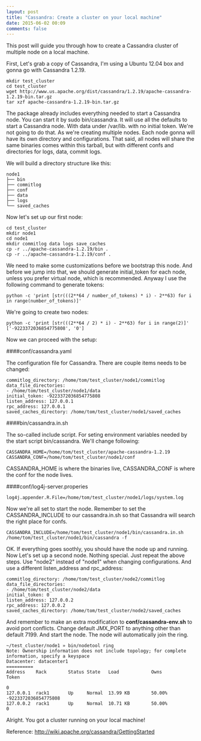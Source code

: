 ```yaml
---
layout: post
title: "Cassandra: Create a cluster on your local machine"
date: 2015-06-02 00:09
comments: false
---
```

This post will guide you through how to create a Cassandra cluster of multiple node on a local machine.

First, Let's grab a copy of Cassandra, I'm using a Ubuntu 12.04 box and gonna go with Cassandra 1.2.19.
```
mkdir test_cluster
cd test_cluster
wget http://www.us.apache.org/dist/cassandra/1.2.19/apache-cassandra-1.2.19-bin.tar.gz
tar xzf apache-cassandra-1.2.19-bin.tar.gz
```
The package already includes everything needed to start a Cassandra node. You can start it by sudo bin/cassandra. It will use all the defaults to start a Cassandra node. With data under /var/lib. with no initial token. We're not going to do that. As we're creating multiple nodes. Each node gonna will have its own directory and configurations. That said,
all nodes will share the same binaries comes within this tarball, but with different confs and directories for logs, data, commit logs.

We will build a directory structure like this:
```
node1
├── bin
├── commitlog
├── conf
├── data
├── logs
└── saved_caches
```
Now let's set up our first node:
```
cd test_cluster
mkdir node1
cd node1
mkdir commitlog data logs save_caches
cp -r ../apache-cassandra-1.2.19/bin .
cp -r ../apache-cassandra-1.2.19/conf .
```
We need to make some customizations before we bootstrap this node. And before we jump into that, we should generate initial_token for each node, unless you prefer virtual node, which is recommended. Anyway I use the following command to generate tokens:
```
python -c 'print [str(((2**64 / number_of_tokens) * i) - 2**63) for i in range(number_of_tokens)]'
```
We're going to create two nodes:
```
python -c 'print [str(((2**64 / 2) * i) - 2**63) for i in range(2)]'  
['-9223372036854775808', '0']
```
Now we can proceed with the setup:

####conf/cassandra.yaml 

The configuration file for Cassandra. There are couple items needs to be changed:
```
commitlog_directory: /home/tom/test_cluster/node1/commitlog
data_file_directories:
- /home/tom/test_cluster/node1/data
initial_token: -9223372036854775808
listen_address: 127.0.0.1
rpc_address: 127.0.0.1
saved_caches_directory: /home/tom/test_cluster/node1/saved_caches
```

####bin/cassandra.in.sh

The so-called include script. For seting environment variables needed by the start script bin/cassandra. We'll change following:
```
CASSANDRA_HOME=/home/tom/test_cluster/apache-cassandra-1.2.19
CASSANDRA_CONF=/home/tom/test_cluster/node1/conf
```
CASSANDRA_HOME is where the binaries live, CASSANDRA_CONF is where the conf for the node lives.

####conf/log4j-server.properies

```
log4j.appender.R.File=/home/tom/test_cluster/node1/logs/system.log
```
Now we're all set to start the node. Remember to set the CASSANDRA_INCLUDE to our cassandra.in.sh so that Cassandra will search the right place for confs.
```
CASSANDRA_INCLUDE=/home/tom/test_cluster/node1/bin/cassandra.in.sh /home/tom/test_cluster/node1/bin/cassandra -f
```
OK. If everything goes soothly, you should have the node up and running. Now Let's set up a second node. Nothing special. Just repeat the above steps. Use "node2" instead of "node1" when changing configurations. And use a different listen_address and rpc_address:
```
commitlog_directory: /home/tom/test_cluster/node2/commitlog
data_file_directories:
- /home/tom/test_cluster/node2/data
initial_token: 0
listen_address: 127.0.0.2
rpc_address: 127.0.0.2
saved_caches_directory: /home/tom/test_cluster/node2/saved_caches
```
And remember to make an extra modification to __conf/cassandra-env.sh__ to avoid port conflicts. Change default JMX_PORT to anything other than default 7199.
And start the node. The node will automatically join the ring.
```
~/test_cluster/node1 » bin/nodetool ring
Note: Ownership information does not include topology; for complete information, specify a keyspace
Datacenter: datacenter1
==========
Address    Rack        Status State   Load            Owns                Token                                      
                                                                          0                                          
127.0.0.1  rack1       Up     Normal  13.99 KB        50.00%              -9223372036854775808                      
127.0.0.2  rack1       Up     Normal  10.71 KB        50.00%              0              
```
Alright. You got a cluster running on your local machine!

Reference:
http://wiki.apache.org/cassandra/GettingStarted
